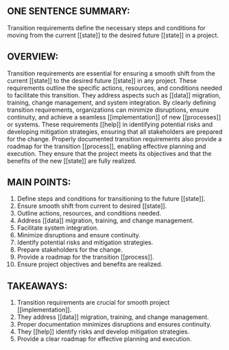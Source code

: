 ## ONE SENTENCE SUMMARY:
Transition requirements define the necessary steps and conditions for moving from the current [[state]] to the desired future [[state]] in a project.

## OVERVIEW:
Transition requirements are essential for ensuring a smooth shift from the current [[state]] to the desired future [[state]] in any project. These requirements outline the specific actions, resources, and conditions needed to facilitate this transition. They address aspects such as [[data]] migration, training, change management, and system integration. By clearly defining transition requirements, organizations can minimize disruptions, ensure continuity, and achieve a seamless [[implementation]] of new [[processes]] or systems. These requirements [[help]] in identifying potential risks and developing mitigation strategies, ensuring that all stakeholders are prepared for the change. Properly documented transition requirements also provide a roadmap for the transition [[process]], enabling effective planning and execution. They ensure that the project meets its objectives and that the benefits of the new [[state]] are fully realized.

## MAIN POINTS:
1. Define steps and conditions for transitioning to the future [[state]].
2. Ensure smooth shift from current to desired [[state]].
3. Outline actions, resources, and conditions needed.
4. Address [[data]] migration, training, and change management.
5. Facilitate system integration.
6. Minimize disruptions and ensure continuity.
7. Identify potential risks and mitigation strategies.
8. Prepare stakeholders for the change.
9. Provide a roadmap for the transition [[process]].
10. Ensure project objectives and benefits are realized.

## TAKEAWAYS:
1. Transition requirements are crucial for smooth project [[implementation]].
2. They address [[data]] migration, training, and change management.
3. Proper documentation minimizes disruptions and ensures continuity.
4. They [[help]] identify risks and develop mitigation strategies.
5. Provide a clear roadmap for effective planning and execution.